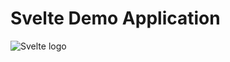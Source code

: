 # Svelte Demo Application
![Svelte logo](https://res.cloudinary.com/practicaldev/image/fetch/s--mqnTJMsI--/c_imagga_scale,f_auto,fl_progressive,h_420,q_auto,w_1000/https://thepracticaldev.s3.amazonaws.com/i/rd8jrw8p8wallcp66wnb.png)

